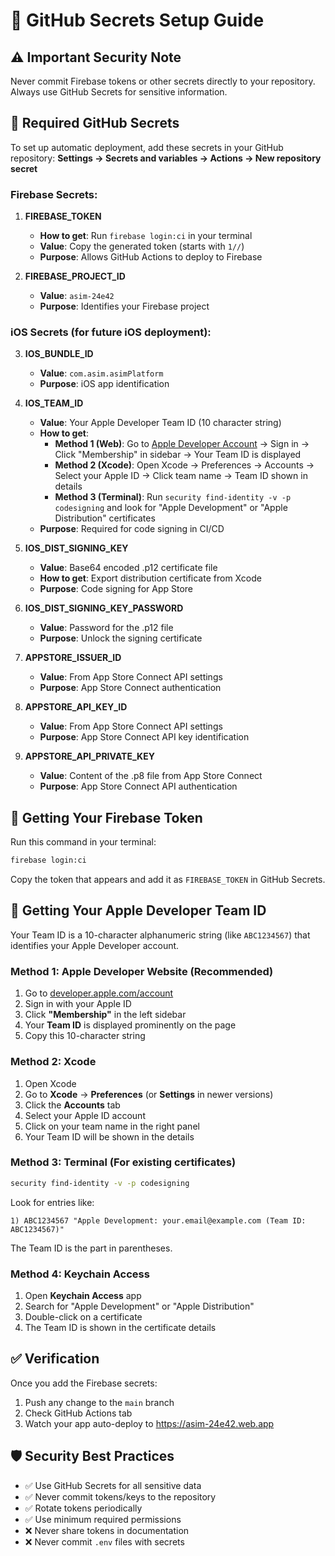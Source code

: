 # 🔐 GitHub Secrets Setup Guide

## ⚠️ Important Security Note
Never commit Firebase tokens or other secrets directly to your repository. Always use GitHub Secrets for sensitive information.

## 🔑 Required GitHub Secrets

To set up automatic deployment, add these secrets in your GitHub repository:
**Settings → Secrets and variables → Actions → New repository secret**

### Firebase Secrets:

1. **FIREBASE_TOKEN**
   - **How to get**: Run `firebase login:ci` in your terminal
   - **Value**: Copy the generated token (starts with `1//`)
   - **Purpose**: Allows GitHub Actions to deploy to Firebase

2. **FIREBASE_PROJECT_ID**
   - **Value**: `asim-24e42`
   - **Purpose**: Identifies your Firebase project

### iOS Secrets (for future iOS deployment):

3. **IOS_BUNDLE_ID**
   - **Value**: `com.asim.asimPlatform`
   - **Purpose**: iOS app identification

4. **IOS_TEAM_ID**
   - **Value**: Your Apple Developer Team ID (10 character string)
   - **How to get**: 
     - **Method 1 (Web)**: Go to [Apple Developer Account](https://developer.apple.com/account/) → Sign in → Click "Membership" in sidebar → Your Team ID is displayed
     - **Method 2 (Xcode)**: Open Xcode → Preferences → Accounts → Select your Apple ID → Click team name → Team ID shown in details
     - **Method 3 (Terminal)**: Run `security find-identity -v -p codesigning` and look for "Apple Development" or "Apple Distribution" certificates
   - **Purpose**: Required for code signing in CI/CD

5. **IOS_DIST_SIGNING_KEY**
   - **Value**: Base64 encoded .p12 certificate file
   - **How to get**: Export distribution certificate from Xcode
   - **Purpose**: Code signing for App Store

6. **IOS_DIST_SIGNING_KEY_PASSWORD**
   - **Value**: Password for the .p12 file
   - **Purpose**: Unlock the signing certificate

7. **APPSTORE_ISSUER_ID**
   - **Value**: From App Store Connect API settings
   - **Purpose**: App Store Connect authentication

8. **APPSTORE_API_KEY_ID**
   - **Value**: From App Store Connect API settings
   - **Purpose**: App Store Connect API key identification

9. **APPSTORE_API_PRIVATE_KEY**
   - **Value**: Content of the .p8 file from App Store Connect
   - **Purpose**: App Store Connect API authentication

## 🚀 Getting Your Firebase Token

Run this command in your terminal:
```bash
firebase login:ci
```

Copy the token that appears and add it as `FIREBASE_TOKEN` in GitHub Secrets.

## 🍎 Getting Your Apple Developer Team ID

Your Team ID is a 10-character alphanumeric string (like `ABC1234567`) that identifies your Apple Developer account.

### Method 1: Apple Developer Website (Recommended)
1. Go to [developer.apple.com/account](https://developer.apple.com/account/)
2. Sign in with your Apple ID
3. Click **"Membership"** in the left sidebar
4. Your **Team ID** is displayed prominently on the page
5. Copy this 10-character string

### Method 2: Xcode
1. Open Xcode
2. Go to **Xcode** → **Preferences** (or **Settings** in newer versions)
3. Click the **Accounts** tab
4. Select your Apple ID account
5. Click on your team name in the right panel
6. Your Team ID will be shown in the details

### Method 3: Terminal (For existing certificates)
```bash
security find-identity -v -p codesigning
```
Look for entries like:
```
1) ABC1234567 "Apple Development: your.email@example.com (Team ID: ABC1234567)"
```
The Team ID is the part in parentheses.

### Method 4: Keychain Access
1. Open **Keychain Access** app
2. Search for "Apple Development" or "Apple Distribution"
3. Double-click on a certificate
4. The Team ID is shown in the certificate details

## ✅ Verification

Once you add the Firebase secrets:
1. Push any change to the `main` branch
2. Check GitHub Actions tab
3. Watch your app auto-deploy to https://asim-24e42.web.app

## 🛡️ Security Best Practices

- ✅ Use GitHub Secrets for all sensitive data
- ✅ Never commit tokens/keys to the repository
- ✅ Rotate tokens periodically
- ✅ Use minimum required permissions
- ❌ Never share tokens in documentation
- ❌ Never commit `.env` files with secrets

